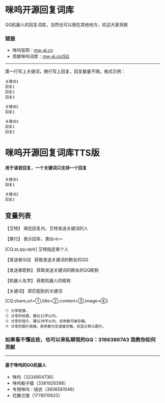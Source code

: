 
# 咪呜开源回复词库

QQ机器人的回复词库，当然也可以用在其他地方，欢迎大家贡献

### 链接
* 咪呜官网：[mw-ai.cn](//mw-ai.cn) <br>
* 贡献咪呜词库：[mw-ai.cn/SQ](//mw-ai.cn/SQ)

---
第一行写上关键词，换行写上回复，回复数量不限。格式示例：

```
关键词1
回复1
回复2
回复3

关键词2
回复1

关键词3
回复1
回复2
```

# 咪呜开源回复词库TTS版
#### 用于语音回复，一个关键词只支持一个回复
```
关键词1
回复1

关键词2
回复2
```

## 变量列表

【艾特】 填在回复内，艾特发送关键词的人

【换行】 表示回车，类似```<br> ```

  [CQ:at,qq=```QQ号```] 艾特指定某个人

【发送者QQ】 获取发送关键词的群友的QQ

【发送者昵称】 获取发送关键词的群友的QQ昵称

【机器人名字】 获取机器人的昵称

【关键词】 即匹配到的关键词


[CQ:share,url=①,title=②,content=③,image=④] 
```
① 分享链接。
② 分享的标题，建议12字以内。
③ 分享的简介，建议30字以内。该参数可被忽略。
④ 分享的图片链接。若参数为空或被忽略，则显示默认图片。
```


### 如果看不懂这些，也可以来私聊我的QQ：3166386743 我教你如何贡献

------
#### 基于咪呜的QQ机器人

- 咪呜（3234904736）
- 咪呜骰子姬（3361926398）
- 专用咪呜：结衣（3606561046）
- 花藤兰陵（1778510633）
